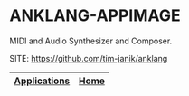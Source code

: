 # ANKLANG-APPIMAGE

 MIDI and Audio Synthesizer and Composer.

 SITE: https://github.com/tim-janik/anklang

 | [Applications](https://portable-linux-apps.github.io/apps.html) | [Home](https://portable-linux-apps.github.io)
 | --- | --- |
